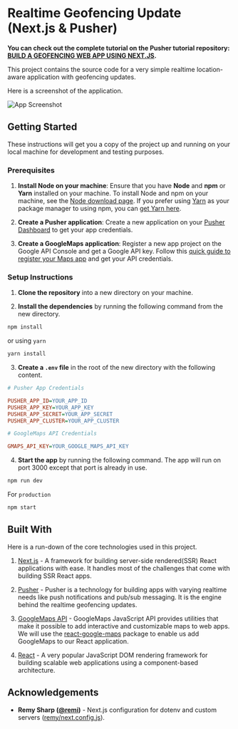 # Realtime Geofencing Update (Next.js & Pusher)

**You can check out the complete tutorial on the Pusher tutorial repository: [BUILD A GEOFENCING WEB APP USING NEXT.JS](https://pusher.com/tutorials/geofencing-nextjs).**

This project contains the source code for a very simple realtime location-aware application with geofencing updates. 

Here is a screenshot of the application.

![App Screenshot](https://i.imgur.com/XvavoKH.png)

## Getting Started

These instructions will get you a copy of the project up and running on your local machine for development and testing purposes.

### Prerequisites

1. **Install Node on your machine**: Ensure that you have **Node** and **npm** or **Yarn** installed on your machine. To install Node and npm on your machine, see the [Node download page](https://nodejs.org/en/download/). If you prefer using [Yarn](https://yarnpkg.com/) as your package manager to using npm, you can [get Yarn here](https://yarnpkg.com/en/docs/install).

2. **Create a Pusher application**: Create a new application on your [Pusher Dashboard](https://dashboard.pusher.com/) to get your app credentials.

3. **Create a GoogleMaps application**: Register a new app project on the Google API Console and get a Google API key. Follow this [quick guide to register your Maps app](https://developers.google.com/maps/documentation/javascript/get-api-key) and get your API credentials.

### Setup Instructions

1. **Clone the repository** into a new directory on your machine.

2. **Install the dependencies** by running the following command from the new directory.

```sh
npm install
```

or using `yarn`

```sh
yarn install
```

3. **Create a `.env` file** in the root of the new directory with the following content.

```ini
# Pusher App Credentials

PUSHER_APP_ID=YOUR_APP_ID
PUSHER_APP_KEY=YOUR_APP_KEY
PUSHER_APP_SECRET=YOUR_APP_SECRET
PUSHER_APP_CLUSTER=YOUR_APP_CLUSTER

# GoogleMaps API Credentials

GMAPS_API_KEY=YOUR_GOOGLE_MAPS_API_KEY
```

4. **Start the app** by running the following command. The app will run on port 3000 except that port is already in use.

```sh
npm run dev
```

For `production`

```sh
npm start
```

## Built With

Here is a run-down of the core technologies used in this project.

1. [Next.js](https://learnnextjs.com/) - A framework for building server-side rendered(SSR) React applications with ease. It handles most of the challenges that come with building SSR React apps.

2. [Pusher](https://pusher.com/) - Pusher is a technology for building apps with varying realtime needs like push notifications and pub/sub messaging. It is the engine behind the realtime geofencing updates.

3. [GoogleMaps API](https://developers.google.com/maps/documentation/) - GoogleMaps JavaScript API provides utilities that make it possible to add interactive and customizable maps to web apps. We will use the [react-google-maps](https://tomchentw.github.io/react-google-maps/) package to enable us add GoogleMaps to our React application.

4. [React](https://reactjs.org/) - A very popular JavaScript DOM rendering framework for building scalable web applications using a component-based architecture.

## Acknowledgements

- **Remy Sharp ([@remi](https://github.com/remy))** - Next.js configuration for dotenv and custom servers ([remy/next.config.js](https://gist.github.com/remy/6bb7beccc6355cafa7eac64f46467c66)).
